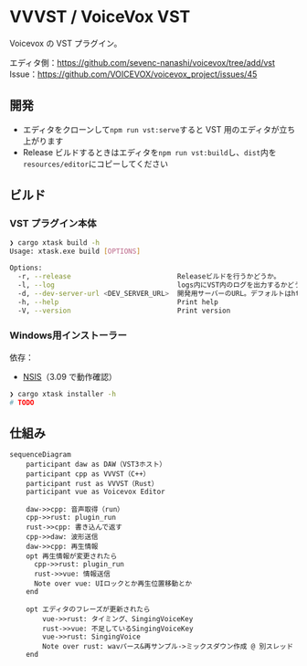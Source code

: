 # VVVST / VoiceVox VST

Voicevox の VST プラグイン。

エディタ側：<https://github.com/sevenc-nanashi/voicevox/tree/add/vst>  
Issue：<https://github.com/VOICEVOX/voicevox_project/issues/45>

## 開発

- エディタをクローンして`npm run vst:serve`すると VST 用のエディタが立ち上がります
- Release ビルドするときはエディタを`npm run vst:build`し、`dist`内を`resources/editor`にコピーしてください

## ビルド

### VST プラグイン本体

```bash
❯ cargo xtask build -h
Usage: xtask.exe build [OPTIONS]

Options:
  -r, --release                          Releaseビルドを行うかどうか。
  -l, --log                              logs内にVST内のログを出力するかどうか。
  -d, --dev-server-url <DEV_SERVER_URL>  開発用サーバーのURL。デフォルトはhttp://localhost:5173。
  -h, --help                             Print help
  -V, --version                          Print version
```

### Windows用インストーラー

依存：
- [NSIS](https://nsis.sourceforge.io/Main_Page)（3.09 で動作確認）

```bash
❯ cargo xtask installer -h
# TODO
```

## 仕組み

```mermaid
sequenceDiagram
    participant daw as DAW（VST3ホスト）
    participant cpp as VVVST（C++）
    participant rust as VVVST（Rust）
    participant vue as Voicevox Editor

    daw->>cpp: 音声取得（run）
    cpp->>rust: plugin_run
    rust->>cpp: 書き込んで返す
    cpp->>daw: 波形送信
    daw->>cpp: 再生情報
    opt 再生情報が変更されたら
      cpp->>rust: plugin_run
      rust->>vue: 情報送信
      Note over vue: UIロックとか再生位置移動とか
    end

    opt エディタのフレーズが更新されたら
        vue->>rust: タイミング、SingingVoiceKey
        rust->>vue: 不足しているSingingVoiceKey
        vue->>rust: SingingVoice
        Note over rust: wavパース&再サンプル->ミックスダウン作成 @ 別スレッド
    end
